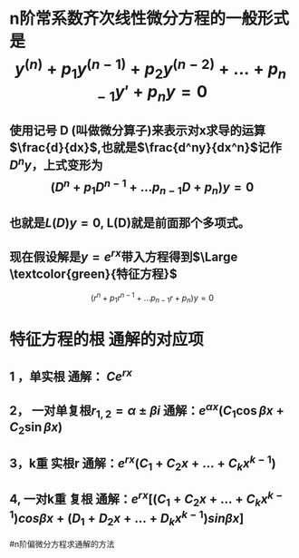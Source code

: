 # n阶常系数齐次线性微分方程的一般形式是$$y^{(n)}+p_1y^{(n-1)}+p_2y^{(n-2)}+...+p_{n-1}y'+p_ny=0$$
## 使用记号 D (叫做微分算子)来表示对x求导的运算$\frac{d}{dx}$,也就是$\frac{d^ny}{dx^n}$记作$D^ny$，上式变形为$$(D^n+p_1D^{n-1}+...p_{n-1}D+p_n)y=0$$
## 也就是$L(D)y=0$, L(D)就是前面那个多项式。
## 现在假设解是$y=e^{rx}$带入方程得到$\Large \textcolor{green}{特征方程}$
 $$(r^n+p_1r^{n-1}+...p_{n-1}r+p_n)y=0$$
# 特征方程的根        通解的对应项
## 1 ，单实根                                  通解： $Ce^{rx}$

## 2， 一对单复根$r_{1,2}=\alpha \pm \beta i$      通解：$e^{\alpha x}(C_1 \cos\beta x+C_2 \sin{\beta x})$

## 3，k重 实根r                       通解：$e^{rx}(C_1+C_2x+...+C_kx^{k-1})$
## 4, 一对k重 复根     通解：$e^{rx}[(C_1+C_2x+...+C_kx^{k-1})cos\beta x+(D_1 + D_2x + ... + D_kx^{k-1})sin \beta x]$

 #n阶偏微分方程求通解的方法


